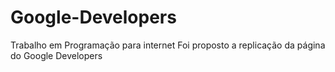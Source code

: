 # Google-Developers
Trabalho em Programação para internet
Foi proposto a replicação da página do Google Developers
